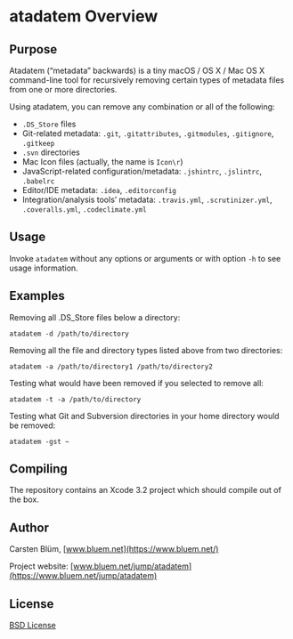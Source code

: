 atadatem Overview
=================

Purpose
-------

Atadatem (“metadata” backwards) is a tiny macOS / OS X / Mac OS X command-line tool for recursively removing certain types of metadata files from one or more directories.

Using atadatem, you can remove any combination or all of the following:
* `.DS_Store` files
* Git-related metadata: `.git`, `.gitattributes`, `.gitmodules`, `.gitignore`, `.gitkeep`
* `.svn` directories
* Mac Icon files (actually, the name is `Icon\r`)
* JavaScript-related configuration/metadata: `.jshintrc`, `.jslintrc`, `.babelrc`
* Editor/IDE metadata: `.idea`, `.editorconfig`
* Integration/analysis tools’ metadata: `.travis.yml`, `.scrutinizer.yml`, `.coveralls.yml`, `.codeclimate.yml`


Usage
-----
Invoke `atadatem` without any options or arguments or with option `-h` to see usage information.


Examples
--------
Removing all .DS_Store files below a directory:

	atadatem -d /path/to/directory

Removing all the file and directory types listed above from two directories:

	atadatem -a /path/to/directory1 /path/to/directory2

Testing what would have been removed if you selected to remove all:

	atadatem -t -a /path/to/directory

Testing what Git and Subversion directories in your home directory would be removed:

    atadatem -gst ~

Compiling
---------
The repository contains an Xcode 3.2 project which should compile out of the box.

Author
-----
Carsten Blüm, [www.bluem.net](https://www.bluem.net/)

Project website: [www.bluem.net/jump/atadatem](https://www.bluem.net/jump/atadatem)


License
----------
[BSD License](https://opensource.org/licenses/bsd-license.php)

